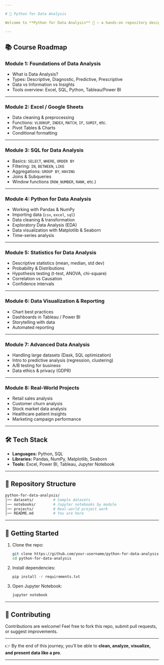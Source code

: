 ```yaml
---

# 🐍 Python for Data Analysis

Welcome to **Python for Data Analysis** 🚀 — a hands-on repository designed to take you from beginner to advanced in the world of **data analysis**. This repo contains tutorials, notebooks, and exercises that cover the full spectrum of data analysis, from foundations to real-world projects.

---
```


## 📚 Course Roadmap

### **Module 1: Foundations of Data Analysis**

* What is Data Analysis?
* Types: Descriptive, Diagnostic, Predictive, Prescriptive
* Data vs Information vs Insights
* Tools overview: Excel, SQL, Python, Tableau/Power BI

---

### **Module 2: Excel / Google Sheets**

* Data cleaning & preprocessing
* Functions: `VLOOKUP`, `INDEX`, `MATCH`, `IF`, `SUMIF`, etc.
* Pivot Tables & Charts
* Conditional formatting

---

### **Module 3: SQL for Data Analysis**

* Basics: `SELECT`, `WHERE`, `ORDER BY`
* Filtering: `IN`, `BETWEEN`, `LIKE`
* Aggregations: `GROUP BY`, `HAVING`
* Joins & Subqueries
* Window functions (`ROW_NUMBER`, `RANK`, etc.)

---

### **Module 4: Python for Data Analysis**

* Working with Pandas & NumPy
* Importing data (`csv`, `excel`, `sql`)
* Data cleaning & transformation
* Exploratory Data Analysis (EDA)
* Data visualization with Matplotlib & Seaborn
* Time-series analysis

---

### **Module 5: Statistics for Data Analysis**

* Descriptive statistics (mean, median, std dev)
* Probability & Distributions
* Hypothesis testing (t-test, ANOVA, chi-square)
* Correlation vs Causation
* Confidence intervals

---

### **Module 6: Data Visualization & Reporting**

* Chart best practices
* Dashboards in Tableau / Power BI
* Storytelling with data
* Automated reporting

---

### **Module 7: Advanced Data Analysis**

* Handling large datasets (Dask, SQL optimization)
* Intro to predictive analysis (regression, clustering)
* A/B testing for business
* Data ethics & privacy (GDPR)

---

### **Module 8: Real-World Projects**

* Retail sales analysis
* Customer churn analysis
* Stock market data analysis
* Healthcare patient insights
* Marketing campaign performance

---

## 🛠️ Tech Stack

* **Languages:** Python, SQL
* **Libraries:** Pandas, NumPy, Matplotlib, Seaborn
* **Tools:** Excel, Power BI, Tableau, Jupyter Notebook

---

## 📂 Repository Structure

```bash
python-for-data-analysis/
│── datasets/         # Sample datasets  
│── notebooks/        # Jupyter notebooks by module  
│── projects/         # Real-world project work  
│── README.md         # You are here  
```

---

## 🚀 Getting Started

1. Clone the repo:

   ```bash
   git clone https://github.com/your-username/python-for-data-analysis.git
   cd python-for-data-analysis
   ```
2. Install dependencies:

   ```bash
   pip install -r requirements.txt
   ```
3. Open Jupyter Notebook:

   ```bash
   jupyter notebook
   ```

---

## 🤝 Contributing

Contributions are welcome! Feel free to fork this repo, submit pull requests, or suggest improvements.


---

👉 By the end of this journey, you’ll be able to **clean, analyze, visualize, and present data like a pro**.

---

